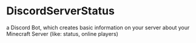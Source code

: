 # DiscordServerStatus
a Discord Bot, which creates basic information on your server about your Minecraft Server (like: status, online players)
